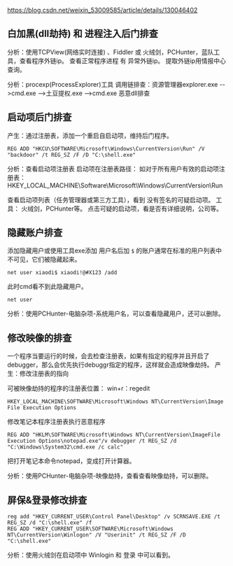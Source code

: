 <https://blog.csdn.net/weixin_53009585/article/details/130046402>

## **白加黑(dll劫持) 和 进程注入后门排查**
分析：使用TCPView(网络实时连接) 、Fiddler 或 火绒剑，PCHunter，蓝队工具，查看程序外链ip。
查看正常程序进程 有 异常外链ip。
提取外链ip用情报中心查询。

分析：procexp(ProcessExplorer)工具
调用链排查：资源管理器explorer.exe -->cmd.exe -->土豆提权.exe -->cmd.exe
恶意dll排查

## **启动项后门排查**
产生：通过注册表，添加一个重启自启动项，维持后门程序。
```
REG ADD "HKCU\SOFTWARE\Microsoft\Windows\CurrentVersion\Run" /V "backdoor" /t REG_SZ /F /D "C:\shell.exe"
```

分析：查看启动项注册表
启动项在注册表路径：
如对于所有用户有效的启动项注册表：HKEY_LOCAL_MACHINE\Software\Microsoft\Windows\CurrentVersion\Run

查看启动项列表（任务管理器或第三方工具），看到 没有签名的可疑启动项。
工具：
火绒剑，PCHunter等。
点击可疑的启动项，看是否有详细说明，公司等。


## **隐藏账户排查**
添加隐藏用户或使用工具exe添加
用户名后加 `$` 的账户通常在标准的用户列表中不可见，它们被隐藏起来。


```
net user xiaodi$ xiaodi!@#X123 /add
```
此时cmd看不到此隐藏用户。
```
net user
```
分析：使用PCHunter-电脑杂项-系统用户名，可以查看隐藏用户，还可以删除。

## **修改映像的排查**
一个程序当要运行的时候，会去检查注册表，如果有指定的程序并且开启了debugger，那么会优先执行debuggr指定的程序，这样就会造成映像劫持。
产生：修改注册表的指向

可被映像劫持的程序的注册表位置：
win+r：regedit
```
HKEY_LOCAL_MACHINE\SOFTWARE\Microsoft\Windows NT\CurrentVersion\Image File Execution Options
```
修改笔记本程序注册表执行恶意程序
```
REG ADD "HKLM\SOFTWARE\Microsoft\Windows NT\CurrentVersion\ImageFile Execution Options\notepad.exe"/v debugger /t REG_SZ /d "C:\Windows\System32\cmd.exe /c calc"
```
把打开笔记本命令notepad，变成打开计算器。

分析：使用PCHunter-电脑杂项-映像劫持，查看查看映像劫持，可以删除。


## **屏保&登录修改排查**
```
reg add "HKEY_CURRENT_USER\Control Panel\Desktop" /v SCRNSAVE.EXE /t REG_SZ /d "C:\shell.exe" /f
REG ADD "HKEY_CURRENT_USER\SOFTWARE\Microsoft\Windows NT\CurrentVersion\Winlogon" /V "Userinit" /t REG_SZ /F /D "C:\shell.exe"
```
分析：使用火绒剑在启动项中 Winlogin 和 登录 中可以看到。

